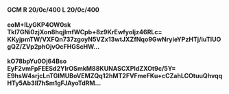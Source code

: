 #### GCM R 20/0c/400 L 20/0c/400
**eoM+ILyGKP4OW0sk**<br/>**Tkl7GNi0zjXon8hqjImfWCpb+8z9KrEwfyoIjz46RLc=**<br/>**KKyjpmTW/VXFQn737zgoyN5VZx13wtJXZfNqo9GwNryieYPzHTj/iuTIUOgQZ/ZVp2phOjvOcFHGScHW...**<br/><br/>
**kO78bpYu0Oj64Bso**<br/>**EyF2vmFpFEESd2YlrOSmkM88KUNASCXPIdZXOt9c/5Y=**<br/>**E9hsW4srjcLnTGlMUBoVEMZQq12hMT2FVFmeFKu+cCZahLCOtuuQhvqqHTy5Ab3ll7hSm1gFJAyoTdRM...**